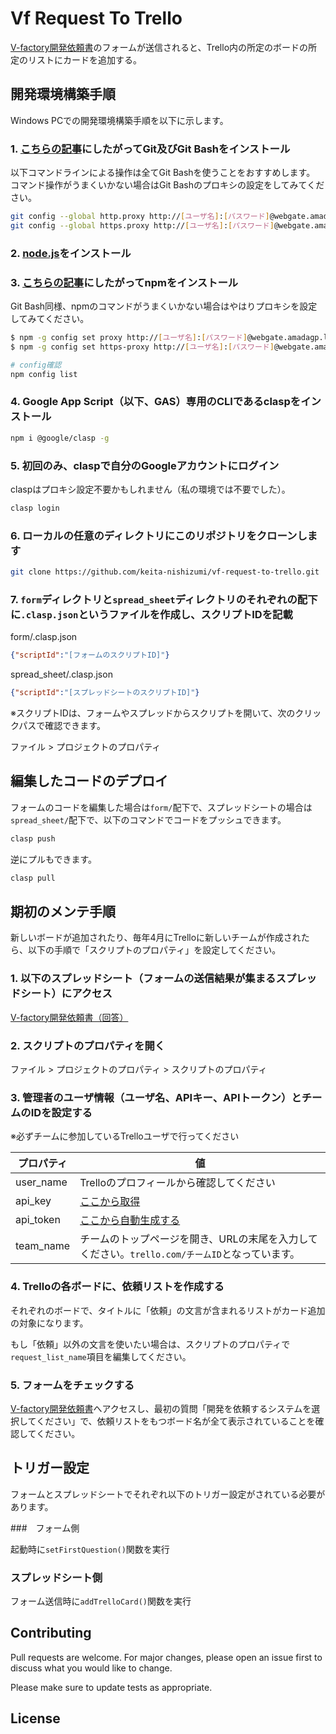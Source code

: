 # Vf Request To Trello

[V-factory開発依頼書](https://docs.google.com/forms/d/e/1FAIpQLScj3rb05Ze98xs1_LCxBjN1NSjBXXwUyVmbmdUrdHNmj8HU5A/viewform)のフォームが送信されると、Trello内の所定のボードの所定のリストにカードを追加する。

## 開発環境構築手順

Windows PCでの開発環境構築手順を以下に示します。

### 1. [こちらの記事](https://eng-entrance.com/git-install#Git-2)にしたがってGit及びGit Bashをインストール

以下コマンドラインによる操作は全てGit Bashを使うことをおすすめします。
コマンド操作がうまくいかない場合はGit Bashのプロキシの設定をしてみてください。

```bash
git config --global http.proxy http://[ユーザ名]:[パスワード]@webgate.amadagp.local:8080
git config --global https.proxy http://[ユーザ名]:[パスワード]@webgate.amadagp.local:8080
```

### 2. [node.js](https://nodejs.org/en/)をインストール

### 3. [こちらの記事](https://qiita.com/taiponrock/items/9001ae194571feb63a5e)にしたがってnpmをインストール

Git Bash同様、npmのコマンドがうまくいかない場合はやはりプロキシを設定してみてください。

```bash
$ npm -g config set proxy http://[ユーザ名]:[パスワード]@webgate.amadagp.local:8080/
$ npm -g config set https-proxy http://[ユーザ名]:[パスワード]@webgate.amadagp.local:8080/

# config確認
npm config list
```

### 4. Google App Script（以下、GAS）専用のCLIであるclaspをインストール

```bash
npm i @google/clasp -g
```

### 5. 初回のみ、claspで自分のGoogleアカウントにログイン

claspはプロキシ設定不要かもしれません（私の環境では不要でした）。

```bash
clasp login
```

### 6. ローカルの任意のディレクトリにこのリポジトリをクローンします

```bash
git clone https://github.com/keita-nishizumi/vf-request-to-trello.git
```

### 7. `form`ディレクトリと`spread_sheet`ディレクトリのそれぞれの配下に`.clasp.json`というファイルを作成し、スクリプトIDを記載


form/.clasp.json
```json
{"scriptId":"[フォームのスクリプトID]"}
```

spread_sheet/.clasp.json
```json
{"scriptId":"[スプレッドシートのスクリプトID]"}
```

※スクリプトIDは、フォームやスプレッドからスクリプトを開いて、次のクリックパスで確認できます。

ファイル > プロジェクトのプロパティ

## 編集したコードのデプロイ

フォームのコードを編集した場合は`form/`配下で、スプレッドシートの場合は`spread_sheet/`配下で、以下のコマンドでコードをプッシュできます。

```bash
clasp push
```

逆にプルもできます。

```bash
clasp pull
```

## 期初のメンテ手順

新しいボードが追加されたり、毎年4月にTrelloに新しいチームが作成されたら、以下の手順で「スクリプトのプロパティ」を設定してください。

### 1. 以下のスプレッドシート（フォームの送信結果が集まるスプレッドシート）にアクセス

[V-factory開発依頼書（回答）](https://docs.google.com/spreadsheets/d/1cmBAS6tyYhg4_yOJ7P1OnxQ8qtl55YrM8lvikEPGgG8/edit#gid=1275307971)

### 2. スクリプトのプロパティを開く

ファイル > プロジェクトのプロパティ > スクリプトのプロパティ

### 3. 管理者のユーザ情報（ユーザ名、APIキー、APIトークン）とチームのIDを設定する

※必ずチームに参加しているTrelloユーザで行ってください

|プロパティ|値   |
| ------ | --- |
| user_name | Trelloのプロフィールから確認してください |
| api_key   | [ここから取得](https://trello.com/app-key)       |
| api_token | [ここから自動生成する](https://trello.com/app-key) |
| team_name | チームのトップページを開き、URLの末尾を入力してください。`trello.com/チームID`となっています。 |

### 4. Trelloの各ボードに、依頼リストを作成する

それぞれのボードで、タイトルに「依頼」の文言が含まれるリストがカード追加の対象になります。

もし「依頼」以外の文言を使いたい場合は、スクリプトのプロパティで`request_list_name`項目を編集してください。

### 5. フォームをチェックする

[V-factory開発依頼書](https://docs.google.com/forms/d/e/1FAIpQLScj3rb05Ze98xs1_LCxBjN1NSjBXXwUyVmbmdUrdHNmj8HU5A/viewform?fbzx=2023867085757586019)へアクセスし、最初の質問「開発を依頼するシステムを選択してください」で、依頼リストをもつボード名が全て表示されていることを確認してください。

## トリガー設定

フォームとスプレッドシートでそれぞれ以下のトリガー設定がされている必要があります。

###　フォーム側

起動時に`setFirstQuestion()`関数を実行

### スプレッドシート側

フォーム送信時に`addTrelloCard()`関数を実行

## Contributing
Pull requests are welcome. For major changes, please open an issue first to discuss what you would like to change.

Please make sure to update tests as appropriate.

## License